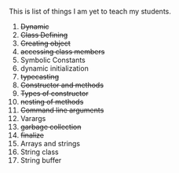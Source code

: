 This is list of things I am yet to teach my students. 

1.  ~~Dynamic~~
2.  ~~Class Defining~~
3.  ~~Creating object~~
4.  ~~accessing class members~~
5.  Symbolic Constants 
6.  dynamic initialization
7.  ~~typecasting~~
8.  ~~Constructor and methods~~
9.  ~~Types of constructor~~
10. ~~nesting of methods~~
11. ~~Command line arguments~~
12. Varargs 
13. ~~garbage collection~~
14. ~~finalize~~
15. Arrays and strings
16. String class
17. String buffer



